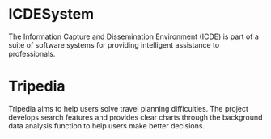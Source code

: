 # ICDESystem
The Information Capture and Dissemination Environment (ICDE) is part of a suite of software systems for providing intelligent assistance to professionals.


# Tripedia

Tripedia aims to help users solve travel planning difficulties. The project develops search features and provides clear charts through the background data analysis function to help users make better decisions.
